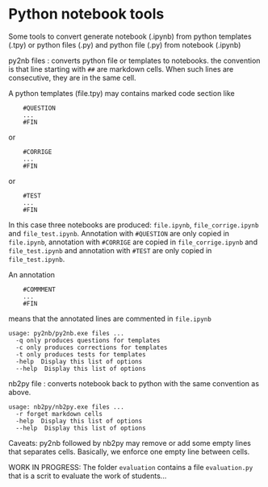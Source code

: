 Python notebook tools
=====================

Some tools to convert generate notebook (.ipynb) from python templates
(.tpy) or python files (.py) and python file (.py) from notebook (.ipynb)

py2nb files : converts python file or templates to notebooks.
the convention is that line starting with ``##`` are markdown
cells. When such lines are consecutive, they are in the same cell.

A python templates (file.tpy) may contains marked code section like
```
	#QUESTION
	...
	#FIN
```
or
```
	#CORRIGE
	...
	#FIN
```
or
```
	#TEST
	...
	#FIN
```

In this case three notebooks are produced: ``file.ipynb``, ``file_corrige.ipynb``
and ``file_test.ipynb``. Annotation with ``#QUESTION`` are only copied in
``file.ipynb``, annotation with ``#CORRIGE`` are copied in  ``file_corrige.ipynb``
and ``file_test.ipynb`` and annotation with ``#TEST`` are only copied in
``file_test.ipynb``.

An annotation
```
	#COMMMENT
	...
	#FIN
```
means that the annotated lines are commented in ``file.ipynb``


```
usage: py2nb/py2nb.exe files ...
  -q only produces questions for templates
  -c only produces corrections for templates
  -t only produces tests for templates
  -help  Display this list of options
  --help  Display this list of options
```

nb2py file : converts notebook back to python with the same convention as above.

```
usage: nb2py/nb2py.exe files ...
  -r forget markdown cells
  -help  Display this list of options
  --help  Display this list of options
```

Caveats: py2nb followed by nb2py may remove or add some empty lines that
separates cells. Basically, we enforce one empty line between cells.

WORK IN PROGRESS:
The folder ``evaluation`` contains a file ``evaluation.py``
that is a scrit to evaluate the work of students...
